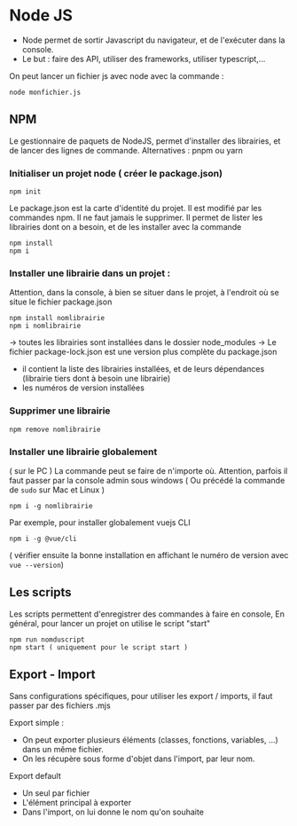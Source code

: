 # Node JS

- Node permet de sortir Javascript du navigateur, et de l'exécuter dans la console.
- Le but : faire des API, utiliser des frameworks, utiliser typescript,...

On peut lancer un fichier js avec node avec la commande :
```
node monfichier.js
```

## NPM 

Le gestionnaire de paquets de NodeJS, permet d'installer des librairies, et de lancer des lignes de commande.
Alternatives : pnpm ou yarn

### Initialiser un projet node ( créer le package.json)

```
npm init
```

Le package.json est la carte d'identité du projet. Il est modifié par les commandes npm.
Il ne faut jamais le supprimer.
Il permet de lister les librairies dont on a besoin, et de les installer avec la commande
```
npm install
npm i
```

### Installer une librairie dans un projet : 
Attention, dans la console, à bien se situer dans le projet, 
à l'endroit où se situe le fichier package.json
```
npm install nomlibrairie
npm i nomlibrairie
```

-> toutes les librairies sont installées dans le dossier node_modules
-> Le fichier package-lock.json est une version plus complète du package.json
- il contient la liste des librairies installées, et de leurs dépendances (librairie tiers dont à besoin une librairie)
- les numéros de version installées

### Supprimer une librairie

```
npm remove nomlibrairie
```

### Installer une librairie globalement

( sur le PC )
La commande peut se faire de n'importe où.
Attention, parfois il faut passer par la console admin sous windows
( Ou précédé la commande de `sudo` sur Mac et Linux )
```
npm i -g nomlibrairie
```

Par exemple, pour installer globalement vuejs CLI
```
npm i -g @vue/cli
```

( vérifier ensuite la bonne installation en affichant le numéro de version avec `vue --version`)

## Les scripts

Les scripts permettent d'enregistrer des commandes à faire en console,
En général, pour lancer un projet on utilise le script "start"

```
npm run nomduscript
npm start ( uniquement pour le script start )
```

## Export - Import

Sans configurations spécifiques, pour utiliser les export / imports, il faut passer par des fichiers .mjs

Export simple : 
- On peut exporter plusieurs éléments (classes, fonctions, variables, ...) dans un même fichier.
- On les récupère sous forme d'objet dans l'import, par leur nom.

Export default
- Un seul par fichier
- L'élément principal à exporter
- Dans l'import, on lui donne le nom qu'on souhaite